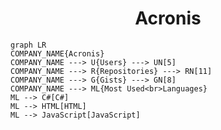 <h1 align="center">Acronis</h1>

```mermaid
graph LR
COMPANY_NAME{Acronis}
COMPANY_NAME ---> U{Users} ---> UN[5]
COMPANY_NAME ---> R{Repositories} ---> RN[11]
COMPANY_NAME ---> G{Gists} ---> GN[8]
COMPANY_NAME ---> ML{Most Used<br>Languages}
ML --> C#[C#]
ML --> HTML[HTML]
ML --> JavaScript[JavaScript]
```
